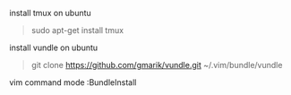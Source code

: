 install tmux on ubuntu
> sudo apt-get install tmux


install vundle on ubuntu
> git clone https://github.com/gmarik/vundle.git ~/.vim/bundle/vundle

vim command mode :BundleInstall
